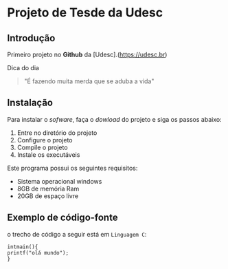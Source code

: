 # Projeto de Tesde da Udesc
## Introdução
Primeiro projeto no **Github** da [Udesc].(https://udesc.br)

Dica do dia
> "É fazendo muita merda que se aduba a vida"
## Instalação
Para instalar o *sofware*, faça o *dowload* do projeto e siga os passos abaixo:
1. Entre no diretório do projeto
2. Configure o projeto
3. Compile o projeto
4. Instale os executáveis

Este programa possui os seguintes requisitos:
- Sistema operacional windows
- 8GB de memória Ram
- 20GB de espaço livre
## Exemplo de código-fonte
o trecho de código a seguir está em `Linguagem C`:
```
intmain(){
printf("olá mundo");
} 
```

